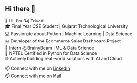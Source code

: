## Hi there 👋

👋 Hi, I'm Raj Trivedi  
🎓 Final Year CSE Student | Gujarat Technological University  
💻 Passionate about Python | Machine Learning | Data Science  
📊 Developer of the Ecommerce Sales Dashboard Project  
🧠 Intern @ BrainyBeam | ML & Data Science  
🚀 NPTEL Certified in Python for Data Science  
🌐 Actively building real-world solutions with AI and Cloud

📫 Connect with me on [LinkedIn](https://www.linkedin.com/in/raajtrivedi)  
📫 Connect with me on [Mail](raajtrivedi013@gmail.com)
